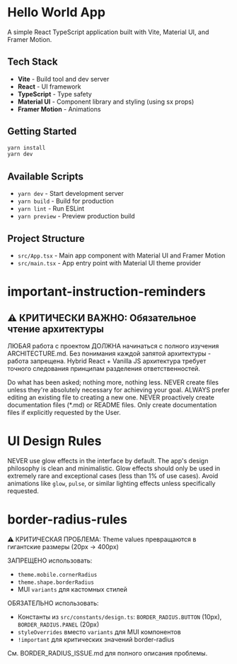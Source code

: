 # Hello World App

A simple React TypeScript application built with Vite, Material UI, and Framer Motion.

## Tech Stack

- **Vite** - Build tool and dev server
- **React** - UI framework
- **TypeScript** - Type safety
- **Material UI** - Component library and styling (using sx props)
- **Framer Motion** - Animations

## Getting Started

```bash
yarn install
yarn dev
```

## Available Scripts

- `yarn dev` - Start development server
- `yarn build` - Build for production
- `yarn lint` - Run ESLint
- `yarn preview` - Preview production build

## Project Structure

- `src/App.tsx` - Main app component with Material UI and Framer Motion
- `src/main.tsx` - App entry point with Material UI theme provider

# important-instruction-reminders

## ⚠️ КРИТИЧЕСКИ ВАЖНО: Обязательное чтение архитектуры
ЛЮБАЯ работа с проектом ДОЛЖНА начинаться с полного изучения ARCHITECTURE.md.
Без понимания каждой запятой архитектуры - работа запрещена.
Hybrid React + Vanilla JS архитектура требует точного следования принципам разделения ответственностей.

Do what has been asked; nothing more, nothing less.
NEVER create files unless they're absolutely necessary for achieving your goal.
ALWAYS prefer editing an existing file to creating a new one.
NEVER proactively create documentation files (*.md) or README files. Only create documentation files if explicitly requested by the User.

# UI Design Rules
NEVER use glow effects in the interface by default. The app's design philosophy is clean and minimalistic. Glow effects should only be used in extremely rare and exceptional cases (less than 1% of use cases). Avoid animations like `glow`, `pulse`, or similar lighting effects unless specifically requested.

# border-radius-rules
⚠️ КРИТИЧЕСКАЯ ПРОБЛЕМА: Theme values превращаются в гигантские размеры (20px → 400px)

ЗАПРЕЩЕНО использовать:
- `theme.mobile.cornerRadius`
- `theme.shape.borderRadius` 
- MUI `variants` для кастомных стилей

ОБЯЗАТЕЛЬНО использовать:
- Константы из `src/constants/design.ts`: `BORDER_RADIUS.BUTTON` (10px), `BORDER_RADIUS.PANEL` (20px)
- `styleOverrides` вместо `variants` для MUI компонентов
- `!important` для критических значений border-radius

См. BORDER_RADIUS_ISSUE.md для полного описания проблемы.

